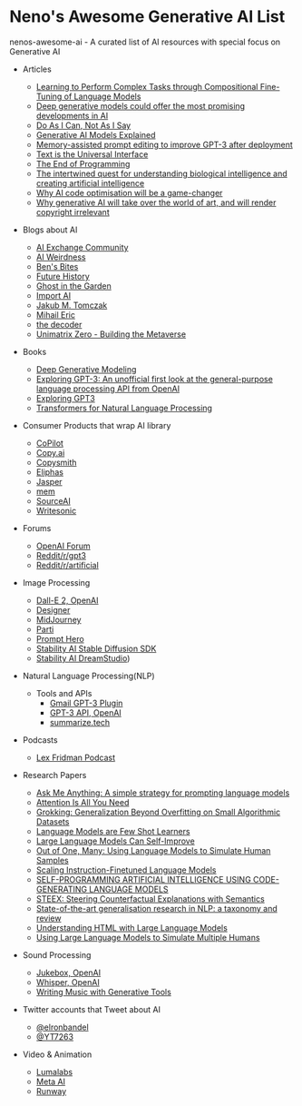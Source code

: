 # Neno's Awesome Generative AI List
nenos-awesome-ai - A curated list of AI resources with special focus on Generative AI

- Articles
	- [Learning to Perform Complex Tasks through Compositional Fine-Tuning of Language Models](https://arxiv.org/abs/2210.12607)
	- [Deep generative models could offer the most promising developments in AI](https://venturebeat.com/datadecisionmakers/deep-generative-models-could-offer-the-most-promising-developments-in-ai/)
	- [Do As I Can, Not As I Say](https://say-can.github.io/)
	- [Generative AI Models Explained](https://www.altexsoft.com/blog/generative-ai/)
	- [Memory-assisted prompt editing to improve GPT-3 after deployment](https://arxiv.org/abs/2201.06009)
	- [Text is the Universal Interface](https://scale.com/blog/text-universal-interface)
	- [The End of Programming](https://levelup.gitconnected.com/the-end-of-programming-6e3f7ff0d8b4)
	- [The intertwined quest for understanding biological intelligence and creating artificial intelligence](https://hai.stanford.edu/news/intertwined-quest-understanding-biological-intelligence-and-creating-artificial-intelligence)
	- [Why AI code optimisation will be a game-changer](https://www.information-age.com/why-ai-code-optimisation-will-be-game-changer-123498458/)
	- [Why generative AI will take over the world of art, and will render copyright irrelevant](https://walledculture.org/why-generative-ai-will-take-over-the-world-of-art-and-will-render-copyright-irrelevant/)

- Blogs about AI
	- [AI Exchange Community](https://exchange.scale.com/)
	- [AI Weirdness](https://www.aiweirdness.com/)
	- [Ben's Bites](https://bensbites.beehiiv.com/)
	- [Future History](https://danieljeffries.substack.com/)
	- [Ghost in the Garden](https://ghostinthe.garden/)
	- [Import AI](https://jack-clark.net/)
	- [Jakub M. Tomczak](https://jmtomczak.github.io/#blog)
	- [Mihail Eric](https://www.mihaileric.com/blog/)
	- [the decoder](https://the-decoder.com/)
	- [Unimatrix Zero - Building the Metaverse](https://unimatrixz.com/)

- Books
	- [Deep Generative Modeling](https://link.springer.com/book/10.1007/978-3-030-93158-2)
	- [Exploring GPT-3: An unofficial first look at the general-purpose language processing API from OpenAI](https://smile.amazon.com/Exploring-GPT-3-unofficial-general-purpose-processing/dp/1800563191/)
	- [Exploring GPT3](https://www.oreilly.com/library/view/exploring-gpt-3/9781800563193/)
	- [Transformers for Natural Language Processing](https://smile.amazon.com/Transformers-Natural-Language-Processing-architectures/dp/1803247339/)

- Consumer Products that wrap AI library
	- [CoPilot](https://github.com/features/copilot)
	- [Copy.ai](https://www.copy.ai)
	- [Copysmith](https://www.copysmith.ai)
	- [Eliphas](https://elephas.app/)
	- [Jasper](https://www.jasper.ai)
	- [mem](https://get.mem.ai/)
	- [SourceAI](https://sourceai.dev/)
	- [Writesonic](https://writesonic.com)

- Forums
	- [OpenAI Forum](https://community.openai.com/)
	- [Reddit/r/gpt3](https://www.reddit.com/r/gpt3/)
	- [Reddit/r/artificial](https://www.reddit.com/r/artificial/)

- Image Processing
	- [Dall-E 2, OpenAI](https://openai.com/dall-e-2/)
	- [Designer](https://designer.microsoft.com/)
	- [MidJourney](https://www.midjourney.com/home/)
	- [Parti](https://parti.research.google/)
	- [Prompt Hero](https://prompthero.com/)
	- [Stability AI Stable Diffusion SDK](https://github.com/Stability-AI/stability-sdk)
	- [Stability AI DreamStudio](https://beta.dreamstudio.ai/))

- Natural Language Processing(NLP)
  - Tools and APIs
  	- [Gmail GPT-3 Plugin](https://github.com/danimelchor/gpt3-email)
	- [GPT-3 API, OpenAI](https://openai.com/api/)
	- [summarize.tech](https://www.summarize.tech/)
	
- Podcasts
	- [Lex Fridman Podcast](https://lexfridman.com/podcast/)

- Research Papers
	- [Ask Me Anything: A simple strategy for prompting language models](https://arxiv.org/abs/2210.02441)
	- [Attention Is All You Need](https://arxiv.org/abs/1706.03762)
	- [Grokking: Generalization Beyond Overfitting on Small Algorithmic Datasets](https://arxiv.org/abs/2201.02177)
	- [Language Models are Few Shot Learners](https://arxiv.org/abs/2005.14165)
	- [Large Language Models Can Self-Improve](https://arxiv.org/abs/2210.11610)
	- [Out of One, Many: Using Language Models to Simulate Human Samples](https://arxiv.org/abs/2209.06899)
	- [Scaling Instruction-Finetuned Language Models](https://arxiv.org/abs/2210.11416)
	- [SELF-PROGRAMMING ARTIFICIAL INTELLIGENCE USING CODE-GENERATING LANGUAGE MODELS](https://openreview.net/forum?id=SKat5ZX5RET)
	- [STEEX: Steering Counterfactual Explanations with Semantics](https://arxiv.org/abs/2111.09094)
	- [State-of-the-art generalisation research in NLP: a taxonomy and review](https://arxiv.org/abs/2210.03050)
	- [Understanding HTML with Large Language Models](https://openreview.net/pdf?id=GVMwL15UrZO)
	- [Using Large Language Models to Simulate Multiple Humans](https://arxiv.org/abs/2208.10264)

- Sound Processing
	- [Jukebox, OpenAI](https://openai.com/blog/jukebox/)
	- [Whisper, OpenAI](https://openai.com/blog/whisper/)
	- [Writing Music with Generative Tools](https://k-devices.com/2022/07/writing-music-with-generative-tools/)

- Twitter accounts that Tweet about AI
	- [@elronbandel](https://twitter.com/ElronBandel)
	- [@YT7263](https://twitter.com/YT7263)

- Video & Animation
	- [Lumalabs](https://lumalabs.ai/)
	- [Meta AI](https://ai.facebook.com/)
	- [Runway](https://runwayml.com/)

 
